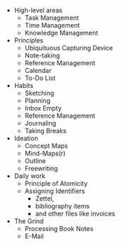 * High-level areas
    * Task Management
    * Time Management
    * Knowledge Management
* Principles
    * Ubiquituous Capturing Device
    * Note-taking
    * Reference Management
    * Calendar
    * To-Do List
* Habits
    * Sketching
    * Planning
    * Inbox Empty
    * Reference Management
    * Journaling
    * Taking Breaks
* Ideation
    * Concept Maps
    * Mind-Maps(r)
    * Outline
    * Freewriting
* Daily work
    * Principle of Atomicity
    * Assigning Identifiers
        * Zettel,
        * bibliography items
        * and other files like invoices
* The Grind
    * Processing Book Notes
    * E-Mail
